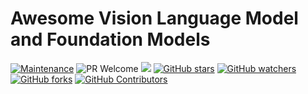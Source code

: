 # Awesome Vision Language Model and Foundation Models

[![Maintenance](https://img.shields.io/badge/Maintained%3F-YES-green.svg)](https://github.com/Nanboy-Ronan/awesome-Vision-Language-Model-Foundation/graphs/commit-activity)
![PR Welcome](https://img.shields.io/badge/PRs-welcome-brightgreen)
![ ](https://img.shields.io/github/last-commit/Nanboy-Ronan/awesome-Vision-Language-Model-Foundation)
[![GitHub stars](https://img.shields.io/github/stars/Nanboy-Ronan/awesome-Vision-Language-Model-Foundation?color=blue&style=plastic)](https://github.com/Nanboy-Ronan/awesome-Vision-Language-Model-Foundation/stargazers)
[![GitHub watchers](https://img.shields.io/github/watchers/Nanboy-Ronan/awesome-Vision-Language-Model-Foundation?color=yellow&style=plastic)](https://github.com/Nanboy-Ronan/awesome-Vision-Language-Model-Foundation)
[![GitHub forks](https://img.shields.io/github/forks/Nanboy-Ronan/awesome-Vision-Language-Model-Foundation?color=red&style=plastic)](https://github.com/Nanboy-Ronan/awesome-Vision-Language-Model-Foundation/watchers)
[![GitHub Contributors](https://img.shields.io/github/contributors/Nanboy-Ronan/awesome-Vision-Language-Model-Foundation?color=green&style=plastic)](https://github.com/Nanboy-Ronan/awesome-Vision-Language-Model-Foundation/network/members)
